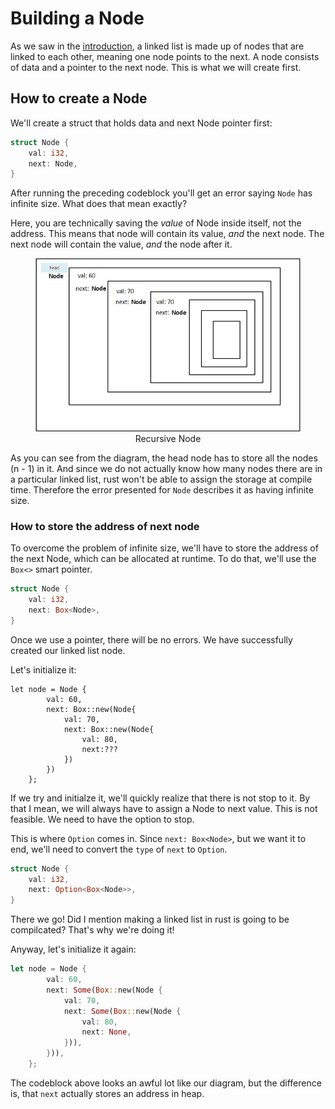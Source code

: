 # Building a Node

As we saw in the [introduction](./linked_list.md/#linked-list), a linked list is made up of nodes that are linked to each other, meaning one node points to the next. A node consists of data and a pointer to the next node. This is what we will create first.

## How to create a Node

We'll create a struct that holds data and next Node pointer first:

```rust
struct Node {
    val: i32,
    next: Node,
}
```

After running the preceding codeblock you'll get an error saying `Node` has infinite size. What does that mean exactly?

Here, you are technically saving the *value* of Node inside itself, not the address. This means that node will contain its value, *and* the next node.
The next node will contain the value, *and* the node after it.

<figure>
  <img src="../images/recursive_node.jpg" alt="Recursiveness of Node struct">
  <figcaption style="text-align:center">Recursive Node</figcaption>
</figure>

As you can see from the diagram, the head node has to store all the nodes (n - 1) in it. And since we do not actually know how many nodes there are in a particular linked list, rust won't be able to assign the storage at compile time. Therefore the error presented for `Node` describes it as having infinite size.

### How to store the address of next node

To overcome the problem of infinite size, we'll have to store the address of the next Node, which can be allocated at runtime. To do that, we'll use the `Box<>` smart pointer.

```rust
struct Node {
    val: i32,
    next: Box<Node>,
}
```

Once we use a pointer, there will be no errors. We have successfully created our linked list node.

Let's initialize it:

```rust,ignore
let node = Node {
        val: 60,
        next: Box::new(Node{
            val: 70,
            next: Box::new(Node{
                val: 80,
                next:???
            })
        })
    };
```

If we try and initialze it, we'll quickly realize that there is not stop to it. By that I mean, we will always have to assign a Node to next value. This is not feasible. We need to have the option to stop.

This is where `Option` comes in. Since `next: Box<Node>`, but we want it to end, we'll need to convert the `type` of `next` to `Option`.

```rust
struct Node {
    val: i32,
    next: Option<Box<Node>>,
}
```

There we go! Did I mention making a linked list in rust is going to be compilcated? That's why we're doing it!

Anyway, let's initialize it again:

```rust
let node = Node {
        val: 60,
        next: Some(Box::new(Node {
            val: 70,
            next: Some(Box::new(Node {
                val: 80,
                next: None,
            })),
        })),
    };
```

The codeblock above looks an awful lot like our diagram, but the difference is, that `next` actually stores an address in heap.
